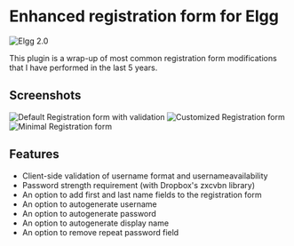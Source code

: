 Enhanced registration form for Elgg
===================================
![Elgg 2.0](https://img.shields.io/badge/Elgg-2.0.x-orange.svg?style=flat-square)

This plugin is a wrap-up of most common registration form modifications that I have performed in the last 5 years.

## Screenshots ##
![Default Registration form with validation](https://raw.github.com/hypeJunction/elgg_forms_register/master/screenshots/default_with_validation.png "Default Registration form with validation")
![Customized Registration form](https://raw.github.com/hypeJunction/elgg_forms_register/master/screenshots/customized.png "Customized form")
![Minimal Registration form](https://raw.github.com/hypeJunction/elgg_forms_register/master/screenshots/customized.png "Minimal form")

## Features

* Client-side validation of username format and usernameavailability
* Password strength requirement (with Dropbox's zxcvbn library)
* An option to add first and last name fields to the registration form
* An option to autogenerate username
* An option to autogenerate password
* An option to autogenerate display name
* An option to remove repeat password field